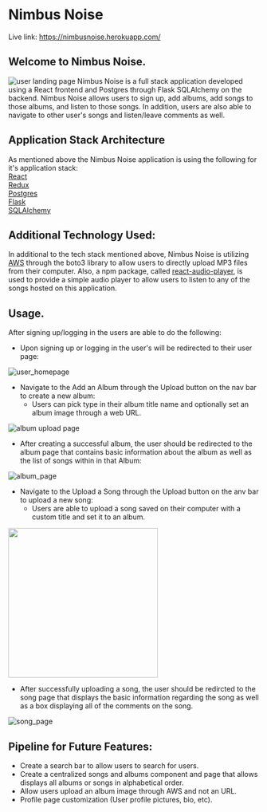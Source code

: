 # Nimbus Noise
Live link: https://nimbusnoise.herokuapp.com/

## Welcome to Nimbus Noise.
![user landing page](https://cdn.discordapp.com/attachments/861029914253328404/904432294360674394/unknown.png)
Nimbus Noise is a full stack application developed using a React frontend and Postgres through Flask SQLAlchemy on the backend.
Nimbus Noise allows users to sign up, add albums, add songs to those albums, and listen to those songs.
In addition, users are also able to navigate to other user's songs and listen/leave comments as well.

## Application Stack Architecture
As mentioned above the Nimbus Noise application is using the following for it's application stack:
<br>
[React](https://www.google.com)
<br>
[Redux](https://redux.js.org/)
<br>
[Postgres](https://www.postgresql.org/docs/)
<br>
[Flask](https://flask.palletsprojects.com/en/2.0.x/)
<br>
[SQLAlchemy](https://www.sqlalchemy.org/)

## Additional Technology Used:
In additional to the tech stack mentioned above, Nimbus Noise is utilizing [AWS](https://aws.amazon.com/) through the boto3 library to allow users to directly upload MP3 files from their computer.
Also, a npm package, called [react-audio-player](https://www.npmjs.com/package/react-audio-player), is used to provide a simple audio player to allow users to listen to any of the songs hosted on this application.

## Usage.
After signing up/logging in the users are able to do the following:
<br>

* Upon signing up or logging in the user's will be redirected to their user page:

![user_homepage](https://cdn.discordapp.com/attachments/904438142063501353/904440208240545812/unknown.png)

* Navigate to the Add an Album through the Upload button on the nav bar to create a new album:
  * Users can pick type in their album title name and optionally set an album image through a web URL.

![album upload page](https://cdn.discordapp.com/attachments/861029914253328404/904434446801969172/unknown.png)

* After creating a successful album, the user should be redirected to the album page that contains basic information about the album as well as the list of songs within in that Album:

![album_page](https://cdn.discordapp.com/attachments/904438142063501353/904438159088164924/unknown.png)

* Navigate to the Upload a Song through the Upload button on the anv bar to upload a new song:
  * Users are able to upload a song saved on their computer with a custom title and set it to an album.

<img src="https://cdn.discordapp.com/attachments/861029914253328404/904436733335187456/unknown.png" width="300" height="300"/>

* After successfully uploading a song, the user should be redircted to the song page that displays the basic information regarding the song as well as a box displaying all of the comments on the song.

![song_page](https://cdn.discordapp.com/attachments/904438142063501353/904439316187602964/unknown.png)

## Pipeline for Future Features:
- Create a search bar to allow users to search for users.
- Create a centralized songs and albums component and page that allows displays all albums or songs in alphabetical order.
- Allow users upload an album image through AWS and not an URL.
- Profile page customization (User profile pictures, bio, etc).
